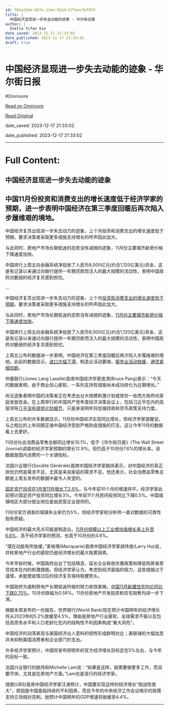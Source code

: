 ```yaml
---
id: f0aa24de-9d7e-11ee-92a4-b7faec3ef97d
title: |
  中国经济显现进一步失去动能的迹象 - 华尔街日报
author: |
  Stella Yifan Xie
date_saved: 2023-12-17 21:33:02
date_published: 2023-12-17 21:33:02
draft: true
---
```


# 中国经济显现进一步失去动能的迹象 - 华尔街日报
#Omnivore

[Read on Omnivore](https://omnivore.app/me/-18c7c074ca7)

[Read Original](https://cn.wsj.com/amp/articles/%E4%B8%AD%E5%9B%BD%E7%BB%8F%E6%B5%8E%E6%98%BE%E7%8E%B0%E8%BF%9B%E4%B8%80%E6%AD%A5%E5%A4%B1%E5%8E%BB%E5%8A%A8%E8%83%BD%E7%9A%84%E8%BF%B9%E8%B1%A1-3e165c85)

date_saved: 2023-12-17 21:33:02

date_published: 2023-12-17 21:33:02

--- 

# Full Content: 

##  中国经济显现进一步失去动能的迹象

## 中国11月份投资和消费支出的增长速度低于经济学家的预期，进一步表明中国经济在第三季度回暖后再次陷入步履维艰的境地。

中国经济复苏出现进一步失去动力的迹象，上个月投资和消费支出的增长速度低于预期，要求决策者采取更多措施支持增长的呼声因此加大。

与此同时，房地产市场长期低迷的态势没有减弱的迹象，11月份主要城市新房价格下降速度加快。

中国央行上周五向金融系统净投放了人民币8,000亿元(约合1,120亿美元)资金，这是有记录以来通过向银行提供一年期贷款而注入的最大规模的流动性，表明中国政府对脆弱的经济复苏感到担忧。

...

中国经济复苏出现进一步失去动力的迹象，上个月[投资和消费支出的增长速度低于预期](https://cn.wsj.com/articles/CN-CEC-20231215124529)，要求决策者采取更多措施支持增长的呼声因此加大。

与此同时，房地产市场长期低迷的态势没有减弱的迹象，[11月份主要城市新房价格下降速度加快](https://cn.wsj.com/articles/CN-CEC-20231215095932)。

中国央行上周五向金融系统净投放了人民币8,000亿元(约合1,120亿美元)资金，这是有记录以来通过向银行提供一年期贷款而注入的最大规模的流动性，表明中国政府对脆弱的经济复苏感到担忧。

上周五公布的数据进一步表明，中国经济在第三季度回暖后再次陷入步履维艰的境地。此前的数据显示，[进口大幅下滑](https://cn.wsj.com/articles/CN-CEC-20231207114116)，制造业活动萎缩，[服务业活动放缓](https://cn.wsj.com/articles/CN-CEC-20231130155612)，[通货紧缩加剧](https://cn.wsj.com/articles/CN-CEC-20231211112029)。

仲量联行(Jones Lang Lasalle)首席中国经济学家庞溟(Bruce Pang)表示：“今天的数据表明，由于商业信心疲软，一系列支持性措施尚未成功转化为近期增长。”

尚无迹象表明中国的决策者正在考虑出台大规模刺激计划或效仿一些西方政府向家庭发放现金。在上周举行的中国共产党年度经济决策会议上，包括习近平在内的高层领导[几乎没有提供计划细节](https://cn.wsj.com/articles/CN-CEC-20231213072547)，只是承诺明年将加强财政和货币政策支持力度。

上周五公布的许多数据显示，11月份中国经济实现同比增长，但经济学家提醒说，与之相比的上年同期正值中国经济受到严格防疫措施的打击，这让今年11月的数据看上去更好。

11月份社会消费品零售总额同比增长10.1%，低于《华尔街日报》(The Wall Street Journal)调查的经济学家预期的增长12.9%。但仍高于10月份7.6%的增长率。该数据是国内消费的一个关键指标。

法国兴业银行(Société Générale)首席中国经济学家姚炜表示，对中国经济的真正担忧仍然是需求不足，尤其是来自家庭的需求不足。他还表示，社会消费品零售总额是上周五发布的数据中最令人失望的。

[固定资产投资在1月至11月增长了2.9%](https://cn.wsj.com/articles/CN-CEC-20231215102024)，与今年前10个月的增速持平。经济学家此前预计固定资产投资同比增长3%。今年前11个月民间投资同比下降0.5%。中国城镇地区大部分就业岗位是由民营企业提供的。

11月份官方调查的城镇失业率仍为5%，但经济学家和分析师一直对数据的可靠性抱有质疑。

中国经济的最大亮点可能是制造业。[11月份规模以上工业增加值增长率上升至 6.6%](https://cn.wsj.com/articles/CN-CEC-20231215101630)，高于经济学家的预测，也高于10月份的4.6%。

“潜在动能有所放缓，”麦格理(Macquarie)首席中国经济学家胡伟俊(Larry Hu)说，并称房地产行业的疲软仍是经济增长的最大拖累因素。

今年早些时候，中国政府出台了包括降息、延长企业税收优惠政策和降低购房者房贷成本在内的刺激措施。但经济学家认为，考虑到经济面临的阻力，这些措施过于谨慎，未能使疫情过后的经济复苏保持稳健势头。

中国政府为遏制房地产长期低迷所做的努力收效甚微。[中国11月新建住宅均价同比下跌0.70%](https://cn.wsj.com/articles/CN-CEC-20231215095932)，10月份跌幅为0.58%。11月份房地产开发投资和住宅销售均进一步下滑。

根据本周发布的一份报告，世界银行(World Bank)现在预计中国明年的经济增长将从2023年的5.2%放缓至4.5%，理由是房地产行业疲软、全球需求不振以及包括高债务水平和人口老龄化在内的结构性不利因素构成“重大风险”。

中国经济的动荡表现与美国经济出人意料的韧性形成鲜明对比；美联储的大幅加息并未抑制美国消费者和企业部门的支出。

许多经济学家预计，中国将宣布把明年的官方经济增长目标定在5%左右，与今年的目标一致。

法国兴业银行的姚炜和Michelle Lam说：“如果是这样，就需要做更多工作，而且要尽快，尤其是在房地产方面。”Lam也是该行的经济学家。

瑞银(UBS)首席中国经济学家汪涛预计，中国要实现这样的经济增长“挑战性很大”，原因是中国面临持续的不利因素，而且今年的中央经济工作会议暗示的政策支持立场相对克制。她预计中国明年的GDP增速将放缓至4.4%。

---


